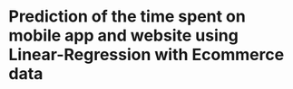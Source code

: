# Prediction of the time spent on mobile app and website using Linear-Regression with Ecommerce data
